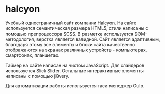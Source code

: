 # halcyon
Учебный одностраничный сайт компании Halcyon. На сайте используется семантическая размера HTML5, стили написаны с помощью препроцессора SCSS. В разметке используется БЭМ-методология, верстка является валидной. Сайт является адаптивным, благодаря этому все элементы и блоки сайта качественно отображаются на экранах различных устройств - компьютерах, смартфонах, планшетах.

Таймер на сайте написан на чистом JavaScript. Для слайдеров используется Slick Slider. Остальные интерактивные элементы написаны с помощью  jQvery.

Для автоматизации работы используется таск-менеджер Gulp.
